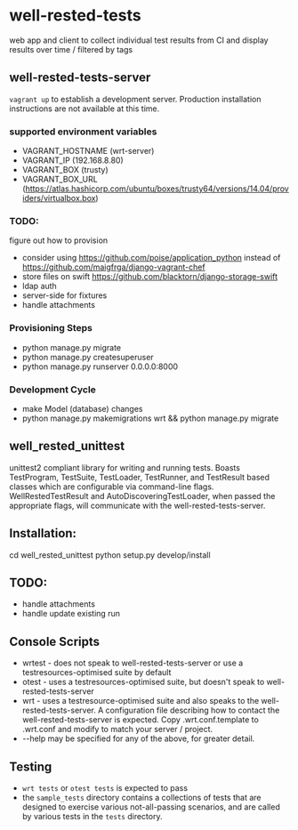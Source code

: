 # well-rested-tests
web app and client to collect individual test results from CI and
display results over time / filtered by tags

## well-rested-tests-server
`vagrant up` to establish a development server. Production installation instructions
are not available at this time.

### supported environment variables
* VAGRANT_HOSTNAME (wrt-server)
* VAGRANT_IP (192.168.8.80)
* VAGRANT_BOX (trusty)
* VAGRANT_BOX_URL (https://atlas.hashicorp.com/ubuntu/boxes/trusty64/versions/14.04/providers/virtualbox.box)

### TODO:
figure out how to provision
* consider using https://github.com/poise/application_python
  instead of https://github.com/maigfrga/django-vagrant-chef
* store files on swift https://github.com/blacktorn/django-storage-swift
* ldap auth
* server-side for fixtures
* handle attachments

### Provisioning Steps
* python manage.py migrate
* python manage.py createsuperuser
* python manage.py runserver 0.0.0.0:8000

### Development Cycle
* make Model (database) changes
* python manage.py makemigrations wrt && python manage.py migrate


## well_rested_unittest

unittest2 compliant library for writing and running tests. Boasts
TestProgram, TestSuite, TestLoader, TestRunner, and TestResult based classes which are
configurable via command-line flags. WellRestedTestResult and AutoDiscoveringTestLoader,
when passed the appropriate flags, will communicate with the well-rested-tests-server.

## Installation:
cd well_rested_unittest
python setup.py develop/install

## TODO:
* handle attachments
* handle update existing run

## Console Scripts
* wrtest - does not speak to well-rested-tests-server or
  use a testresources-optimised suite by default
* otest - uses a testresources-optimised suite, but doesn't speak to
  well-rested-tests-server
* wrt - uses a testresource-optimised suite and also speaks to the
  well-rested-tests-server. A configuration file describing how to contact
  the well-rested-tests-server is expected. Copy .wrt.conf.template to
  .wrt.conf and modify to match your server / project.
* --help may be specified for any of the above, for greater detail.

## Testing
* `wrt tests` or `otest tests` is expected to pass
* the `sample_tests` directory contains a collections of tests that are
  designed to exercise various not-all-passing scenarios, and are called
  by various tests in the `tests` directory.
